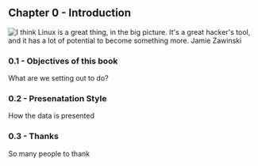 ## Chapter 0 - Introduction

![*I think Linux is a great thing, in the big picture. It's a great hacker's tool, and it has a lot of potential to become something more.* Jamie Zawinski](http://imgs.xkcd.com/comics/cautionary.png "Parents - tell your children... ")

### 0.1 - Objectives of this book

  What are we setting out to do?

### 0.2 - Presenatation Style

 How the data is presented

### 0.3 - Thanks 

  So many people to thank

